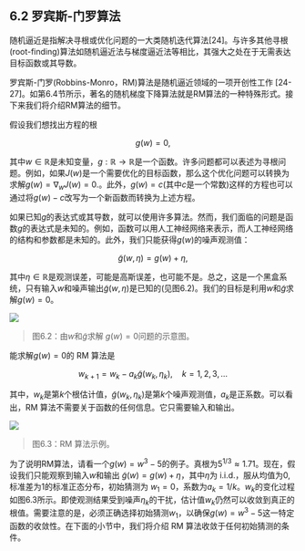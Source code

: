 ## 6.2 罗宾斯-门罗算法

随机逼近是指解决寻根或优化问题的一大类随机迭代算法[24]。与许多其他寻根(root-finding)算法如随机逼近法与梯度逼近法等相比，其强大之处在于无需表达目标函数或其导数。

罗宾斯-门罗(Robbins-Monro，RM)算法是随机逼近领域的一项开创性工作 [24-27]。如第$6.4$节所示，著名的随机梯度下降算法就是RM算法的一种特殊形式。接下来我们将介绍RM算法的细节。

假设我们想找出方程的根

$$g(w)=0,$$

其中$w\in\mathbb{R}$是未知变量，$g:\mathbb{R} \rightarrow \mathbb{R}$是一个函数。许多问题都可以表述为寻根问题。例如，如果$J(w)$是一个需要优化的目标函数，那么这个优化问题可以转换为求解$g(w)=\nabla_wJ(w)=0.$。此外，$g(w) = c$(其中$c$是一个常数)这样的方程也可以通过将$g(w)-c$改写为一个新函数而转换为上述方程。

如果已知$g$的表达式或其导数，就可以使用许多算法。然而，我们面临的问题是函数$g$的表达式是未知的。例如，函数可以用人工神经网络来表示，而人工神经网络的结构和参数都是未知的。此外，我们只能获得$g(w)$的噪声观测值：

$$\tilde{g}(w,\eta)=g(w)+\eta,$$

其中$\eta\in\mathbb{R}$是观测误差，可能是高斯误差，也可能不是。总之，这是一个黑盒系统，只有输入$w$和噪声输出$\tilde{g}(w,\eta)$是已知的(见图$6.2$)。我们的目标是利用$w$和$\tilde{g}$求解$g(w) = 0$。

 ![](../img/06/1.png)
 > 图$6.2$：由$w$和$\tilde{g}$求解 $g(w) = 0$问题的示意图。

能求解$g(w) = 0$的 RM 算法是

$$w_{k+1}=w_k-a_k\tilde{g}(w_k,\eta_k),\quad k=1,2,3,\ldots\tag{6.5}$$

其中，$w_k$是第$k$个根估计值，$\tilde{g}(w_k, \eta_k)$是第$k$个噪声观测值，$a_k$是正系数。可以看出，RM 算法不需要关于函数的任何信息。它只需要输入和输出。

 ![](../img/06/2.png)
 > 图$6.3$：RM 算法示例。

为了说明RM算法，请看一个$g(w) = w^3 - 5$的例子。真根为$5^{1/3} ≈ 1.71$。现在，假设我们只能观察到输入$w$和输出 $\tilde{g}(w) = g(w) + \eta$，其中$\eta$为 i.i.d.，服从均值为$0$,标准差为$1$的标准正态分布，初始猜测为 $w_1 = 0$，系数为$a_k = 1/k$。$w_k$的变化过程如图$6.3$所示。即使观测结果受到噪声$\eta_k$的干扰，估计值$w_k$仍然可以收敛到真正的根值。需要注意的是，必须正确选择初始猜测$w_1$，以确保$g(w) = w^3 - 5$这一特定函数的收敛性。在下面的小节中，我们将介绍 RM 算法收敛于任何初始猜测的条件。